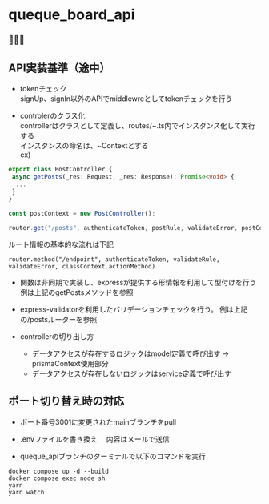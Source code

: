 # queque_board_api

### 🐥🐥🐥

## API実装基準（途中）

- tokenチェック<br>
signUp、signIn以外のAPIでmiddlewreとしてtokenチェックを行う

- controlerのクラス化<br>
controllerはクラスとして定義し、routes/~.ts内でインスタンス化して実行する<br>
インスタンスの命名は、~Contextとする<br>
ex)
```PostController.ts
export class PostController {
 async getPosts(_res: Request, _res: Response): Promise<void> {
  ...
 }
}
```
```/routes/post.ts
const postContext = new PostController();

router.get("/posts", authenticateToken, postRule, validateError, postContext.getPosts);
```

ルート情報の基本的な流れは下記
```
router.method("/endpoint", authenticateToken, validateRule, validateError, classContext.actionMethod)
```

- 関数は非同期で実装し、expressが提供する形情報を利用して型付けを行う
例は上記のgetPostsメソッドを参照

- express-validatorを利用したバリデーションチェックを行う。
例は上記の/postsルーターを参照

- controllerの切り出し方
  - データアクセスが存在するロジックはmodel定義で呼び出す → prismaContext使用部分
  - データアクセスが存在しないロジックはservice定義で呼び出す

## ポート切り替え時の対応

- ポート番号3001に変更されたmainブランチをpull

- .envファイルを書き換え
　内容はメールで送信

- queque_apiブランチのターミナルで以下のコマンドを実行
```
docker compose up -d --build
docker compose exec node sh
yarn
yarn watch
```